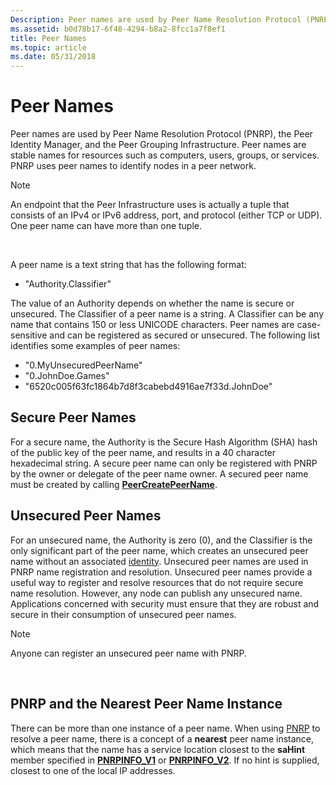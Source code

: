 ```yaml
---
Description: Peer names are used by Peer Name Resolution Protocol (PNRP), the Peer Identity Manager, and the Peer Grouping Infrastructure.
ms.assetid: b0d78b17-6f48-4294-b8a2-8fcc1a7f8ef1
title: Peer Names
ms.topic: article
ms.date: 05/31/2018
---
```


# Peer Names

Peer names are used by Peer Name Resolution Protocol (PNRP), the Peer Identity Manager, and the Peer Grouping Infrastructure. Peer names are stable names for resources such as computers, users, groups, or services. PNRP uses peer names to identify nodes in a peer network.

> [!Note]  
> An endpoint that the Peer Infrastructure uses is actually a tuple that consists of an IPv4 or IPv6 address, port, and protocol (either TCP or UDP). One peer name can have more than one tuple.

 

A peer name is a text string that has the following format:

-   "Authority.Classifier"

The value of an Authority depends on whether the name is secure or unsecured. The Classifier of a peer name is a string. A Classifier can be any name that contains 150 or less UNICODE characters. Peer names are case-sensitive and can be registered as secured or unsecured. The following list identifies some examples of peer names:

-   "0.MyUnsecuredPeerName"
-   "0.JohnDoe.Games"
-   "6520c005f63fc1864b7d8f3cabebd4916ae7f33d.JohnDoe"

## Secure Peer Names

For a secure name, the Authority is the Secure Hash Algorithm (SHA) hash of the public key of the peer name, and results in a 40 character hexadecimal string. A secure peer name can only be registered with PNRP by the owner or delegate of the peer name owner. A secured peer name must be created by calling [**PeerCreatePeerName**](/windows/desktop/api/P2P/nf-p2p-peercreatepeername).

## Unsecured Peer Names

For an unsecured name, the Authority is zero (0), and the Classifier is the only significant part of the peer name, which creates an unsecured peer name without an associated [identity](identity-manager-api.md). Unsecured peer names are used in PNRP name registration and resolution. Unsecured peer names provide a useful way to register and resolve resources that do not require secure name resolution. However, any node can publish any unsecured name. Applications concerned with security must ensure that they are robust and secure in their consumption of unsecured peer names.

> [!Note]  
> Anyone can register an unsecured peer name with PNRP.

 

## PNRP and the Nearest Peer Name Instance

There can be more than one instance of a peer name. When using [PNRP](pnrp-namespace-provider-api.md) to resolve a peer name, there is a concept of a **nearest** peer name instance, which means that the name has a service location closest to the **saHint** member specified in [**PNRPINFO\_V1**](/windows/desktop/api/Pnrpns/ns-pnrpns-pnrpinfo_v1) or [**PNRPINFO\_V2**](https://msdn.microsoft.com/en-us/library/Aa371671(v=VS.85).aspx). If no hint is supplied, closest to one of the local IP addresses.

 

 



